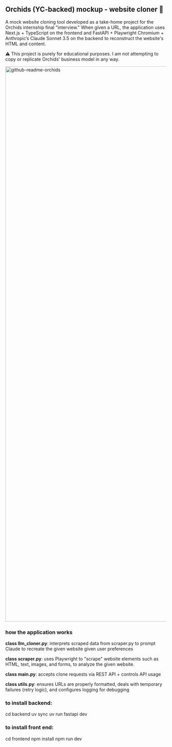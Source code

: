 ## Orchids (YC-backed) mockup - website cloner 🌸
A mock website cloning tool developed as a take-home project for the Orchids internship final "interview." When given a URL, the application uses Next.js + TypeScript on the frontend and FastAPI + Playwright Chromium + Anthropic’s Claude Sonnet 3.5 on the backend to reconstruct the website's HTML and content.

⚠️ This project is purely for educational purposes. I am not attempting to copy or replicate Orchids' business model in any way.


<img width="1728" alt="github-readme-orchids" src="https://github.com/user-attachments/assets/728c180e-8c27-4d34-ba28-1fc7f613c89d" />


### how the application works
**class llm_cloner.py**: interprets scraped data from scraper.py to prompt Claude to recreate the given website given user preferences 

**class scraper.py**: uses Playwright to "scrape" website elements such as HTML, text, images, and forms, to analyze the given website.

**class main.py**: accepts clone requests via REST API + controls API usage

**class utils.py**: ensures URLs are properly formatted, deals with temporary failures (retry logic), and configures logging for debugging


### to install backend:
cd backend
uv sync
uv run fastapi dev

### to install front end:
cd frontend
npm install
npm run dev

